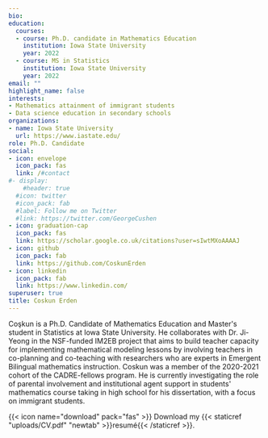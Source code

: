 ```yaml
---
bio:
education:
  courses:
  - course: Ph.D. candidate in Mathematics Education
    institution: Iowa State University
    year: 2022
  - course: MS in Statistics
    institution: Iowa State University
    year: 2022
email: ""
highlight_name: false
interests:
- Mathematics attainment of immigrant students
- Data science education in secondary schools
organizations:
- name: Iowa State University
  url: https://www.iastate.edu/
role: Ph.D. Candidate
social:
- icon: envelope
  icon_pack: fas
  link: /#contact
#- display:
    #header: true
  #icon: twitter
  #icon_pack: fab
  #label: Follow me on Twitter
  #link: https://twitter.com/GeorgeCushen
- icon: graduation-cap
  icon_pack: fas
  link: https://scholar.google.co.uk/citations?user=sIwtMXoAAAAJ
- icon: github
  icon_pack: fab
  link: https://github.com/CoskunErden
- icon: linkedin
  icon_pack: fab
  link: https://www.linkedin.com/
superuser: true
title: Coskun Erden
---
```


Co&#x15F;kun is a Ph.D. Candidate of Mathematics Education and Master's student in Statistics at Iowa State University. He collaborates with Dr. Ji-Yeong in the NSF-funded IM2EB project that aims to build teacher capacity for implementing mathematical modeling lessons by involving teachers in co-planning and co-teaching with researchers who are experts in Emergent Bilingual mathematics instruction. Coskun was a member of the 2020-2021 cohort of the CADRE-fellows program. He is currently investigating the role of parental involvement and institutional agent support in students' mathematics course taking in high school for his dissertation, with a focus on immigrant students.

{{< icon name="download" pack="fas" >}} Download my {{< staticref "uploads/CV.pdf" "newtab" >}}resumé{{< /staticref >}}.
